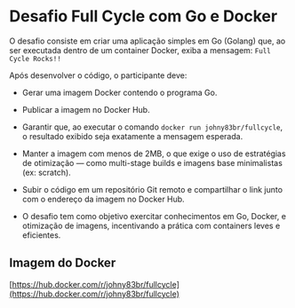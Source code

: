 # Desafio Full Cycle com Go e Docker

O desafio consiste em criar uma aplicação simples em Go (Golang) que, ao ser executada dentro de um container Docker, exiba a mensagem:
`Full Cycle Rocks!!`

Após desenvolver o código, o participante deve:

- Gerar uma imagem Docker contendo o programa Go.

- Publicar a imagem no Docker Hub.

- Garantir que, ao executar o comando `docker run johny83br/fullcycle`, o resultado exibido seja exatamente a mensagem esperada.

- Manter a imagem com menos de 2MB, o que exige o uso de estratégias de otimização — como multi-stage builds e imagens base minimalistas (ex: scratch).

- Subir o código em um repositório Git remoto e compartilhar o link junto com o endereço da imagem no Docker Hub.

- O desafio tem como objetivo exercitar conhecimentos em Go, Docker, e otimização de imagens, incentivando a prática com containers leves e eficientes.

## Imagem do Docker
[https://hub.docker.com/r/johny83br/fullcycle](https://hub.docker.com/r/johny83br/fullcycle)
